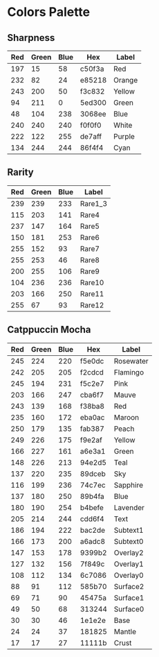 # Colors Palette

## Sharpness

| Red|Green|Blue| Hex|Label|
|----|-----|----|----|-----|
|197  |15  |58|c50f3a|Red|
|232  |82  |24|e85218|Orange|
|243 |200  |50|f3c832|Yellow|
|94 |211   |0|5ed300|Green|
| 48 |104 |238|3068ee|Blue|
|240 |240 |240|f0f0f0|White|
|222 |122 |255|de7aff|Purple|
|134 |244 |244|86f4f4|Cyan|

## Rarity

| Red|Green|Blue| Label|
|----|-----|----|------|
|239 |239 |233|Rare1_3|
|115 |203 |141|Rare4|
|237 |147 |164|Rare5|
|150 |181 |253|Rare6|
|255 |152 | 93|Rare7|
|255 |253 | 46|Rare8|
|200 |255 |106|Rare9|
|104 |236 |236|Rare10|
|203 |166 |250|Rare11|
|255 | 67 | 93|Rare12|

## Catppuccin Mocha

| Red|Green|Blue|Hex |Label|
|----|-----|----|----|-----|
|245 |224 |220 |f5e0dc|Rosewater|
|242 |205 |205 |f2cdcd|Flamingo|
|245 |194 |231 |f5c2e7|Pink|
|203 |166 |247 |cba6f7|Mauve|
|243 |139 |168 |f38ba8|Red|
|235 |160 |172 |eba0ac|Maroon|
|250 |179 |135 |fab387|Peach|
|249 |226 |175 |f9e2af|Yellow|
|166 |227 |161 |a6e3a1|Green|
|148 |226 |213 |94e2d5|Teal|
|137 |220 |235 |89dceb|Sky|
|116 |199 |236 |74c7ec|Sapphire|
|137 |180 |250 |89b4fa|Blue|
|180 |190 |254 |b4befe|Lavender|
|205 |214 |244 |cdd6f4|Text|
|186 |194 |222 |bac2de|Subtext1|
|166 |173 |200 |a6adc8|Subtext0|
|147 |153 |178 |9399b2|Overlay2|
|127 |132 |156 |7f849c|Overlay1|
|108 |112 |134 |6c7086|Overlay0|
|88  |91  |112 |585b70|Surface2|
|69  |71  |90  |45475a|Surface1|
|49  |50  |68  |313244|Surface0|
|30  |30  |46  |1e1e2e|Base|
|24  |24  |37  |181825|Mantle|
|17  |17  |27  |11111b|Crust|

